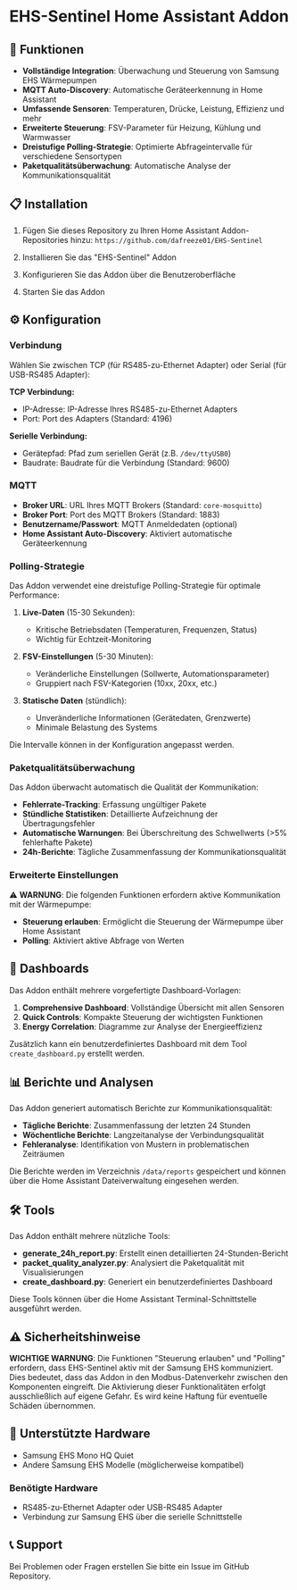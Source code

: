 # EHS-Sentinel Home Assistant Addon

## 🚀 Funktionen

- **Vollständige Integration**: Überwachung und Steuerung von Samsung EHS Wärmepumpen
- **MQTT Auto-Discovery**: Automatische Geräteerkennung in Home Assistant
- **Umfassende Sensoren**: Temperaturen, Drücke, Leistung, Effizienz und mehr
- **Erweiterte Steuerung**: FSV-Parameter für Heizung, Kühlung und Warmwasser
- **Dreistufige Polling-Strategie**: Optimierte Abfrageintervalle für verschiedene Sensortypen
- **Paketqualitätsüberwachung**: Automatische Analyse der Kommunikationsqualität

## 📋 Installation

1. Fügen Sie dieses Repository zu Ihren Home Assistant Addon-Repositories hinzu:
   `https://github.com/dafreeze01/EHS-Sentinel`

2. Installieren Sie das "EHS-Sentinel" Addon

3. Konfigurieren Sie das Addon über die Benutzeroberfläche

4. Starten Sie das Addon

## ⚙️ Konfiguration

### Verbindung

Wählen Sie zwischen TCP (für RS485-zu-Ethernet Adapter) oder Serial (für USB-RS485 Adapter):

**TCP Verbindung:**
- IP-Adresse: IP-Adresse Ihres RS485-zu-Ethernet Adapters
- Port: Port des Adapters (Standard: 4196)

**Serielle Verbindung:**
- Gerätepfad: Pfad zum seriellen Gerät (z.B. `/dev/ttyUSB0`)
- Baudrate: Baudrate für die Verbindung (Standard: 9600)

### MQTT

- **Broker URL**: URL Ihres MQTT Brokers (Standard: `core-mosquitto`)
- **Broker Port**: Port des MQTT Brokers (Standard: 1883)
- **Benutzername/Passwort**: MQTT Anmeldedaten (optional)
- **Home Assistant Auto-Discovery**: Aktiviert automatische Geräteerkennung

### Polling-Strategie

Das Addon verwendet eine dreistufige Polling-Strategie für optimale Performance:

1. **Live-Daten** (15-30 Sekunden):
   - Kritische Betriebsdaten (Temperaturen, Frequenzen, Status)
   - Wichtig für Echtzeit-Monitoring

2. **FSV-Einstellungen** (5-30 Minuten):
   - Veränderliche Einstellungen (Sollwerte, Automationsparameter)
   - Gruppiert nach FSV-Kategorien (10xx, 20xx, etc.)

3. **Statische Daten** (stündlich):
   - Unveränderliche Informationen (Gerätedaten, Grenzwerte)
   - Minimale Belastung des Systems

Die Intervalle können in der Konfiguration angepasst werden.

### Paketqualitätsüberwachung

Das Addon überwacht automatisch die Qualität der Kommunikation:

- **Fehlerrate-Tracking**: Erfassung ungültiger Pakete
- **Stündliche Statistiken**: Detaillierte Aufzeichnung der Übertragungsfehler
- **Automatische Warnungen**: Bei Überschreitung des Schwellwerts (>5% fehlerhafte Pakete)
- **24h-Berichte**: Tägliche Zusammenfassung der Kommunikationsqualität

### Erweiterte Einstellungen

⚠️ **WARNUNG**: Die folgenden Funktionen erfordern aktive Kommunikation mit der Wärmepumpe:

- **Steuerung erlauben**: Ermöglicht die Steuerung der Wärmepumpe über Home Assistant
- **Polling**: Aktiviert aktive Abfrage von Werten

## 🔧 Dashboards

Das Addon enthält mehrere vorgefertigte Dashboard-Vorlagen:

1. **Comprehensive Dashboard**: Vollständige Übersicht mit allen Sensoren
2. **Quick Controls**: Kompakte Steuerung der wichtigsten Funktionen
3. **Energy Correlation**: Diagramme zur Analyse der Energieeffizienz

Zusätzlich kann ein benutzerdefiniertes Dashboard mit dem Tool `create_dashboard.py` erstellt werden.

## 📊 Berichte und Analysen

Das Addon generiert automatisch Berichte zur Kommunikationsqualität:

- **Tägliche Berichte**: Zusammenfassung der letzten 24 Stunden
- **Wöchentliche Berichte**: Langzeitanalyse der Verbindungsqualität
- **Fehleranalyse**: Identifikation von Mustern in problematischen Zeiträumen

Die Berichte werden im Verzeichnis `/data/reports` gespeichert und können über die Home Assistant Dateiverwaltung eingesehen werden.

## 🛠️ Tools

Das Addon enthält mehrere nützliche Tools:

- **generate_24h_report.py**: Erstellt einen detaillierten 24-Stunden-Bericht
- **packet_quality_analyzer.py**: Analysiert die Paketqualität mit Visualisierungen
- **create_dashboard.py**: Generiert ein benutzerdefiniertes Dashboard

Diese Tools können über die Home Assistant Terminal-Schnittstelle ausgeführt werden.

## ⚠️ Sicherheitshinweise

**WICHTIGE WARNUNG**: Die Funktionen "Steuerung erlauben" und "Polling" erfordern, dass EHS-Sentinel aktiv mit der Samsung EHS kommuniziert. Dies bedeutet, dass das Addon in den Modbus-Datenverkehr zwischen den Komponenten eingreift. Die Aktivierung dieser Funktionalitäten erfolgt ausschließlich auf eigene Gefahr. Es wird keine Haftung für eventuelle Schäden übernommen.

## 🔌 Unterstützte Hardware

- Samsung EHS Mono HQ Quiet
- Andere Samsung EHS Modelle (möglicherweise kompatibel)

### Benötigte Hardware

- RS485-zu-Ethernet Adapter oder USB-RS485 Adapter
- Verbindung zur Samsung EHS über die serielle Schnittstelle

## 📞 Support

Bei Problemen oder Fragen erstellen Sie bitte ein Issue im GitHub Repository.